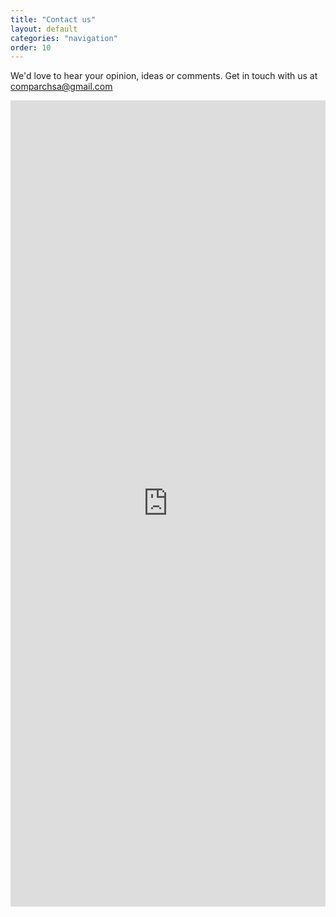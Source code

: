```yaml
---
title: "Contact us"
layout: default
categories: "navigation"
order: 10
---
```


We'd love to hear your opinion, ideas or comments. Get in touch with us at
[comparchsa@gmail.com](mailto:comparchsa@gmail.com)

<iframe class="embedded-form" style="width: 100%;"
onload='this.style.background = "none";'
src="https://docs.google.com/forms/d/e/1FAIpQLScYLU6gcRqpxKo69l6c8BBQguiWh9_OSZPnr2xxTzVwXwuFSA/viewform?embedded=true"
height="1290" frameborder="0" marginheight="0" allowtransparency="false"
marginwidth="0">Loading…</iframe>

